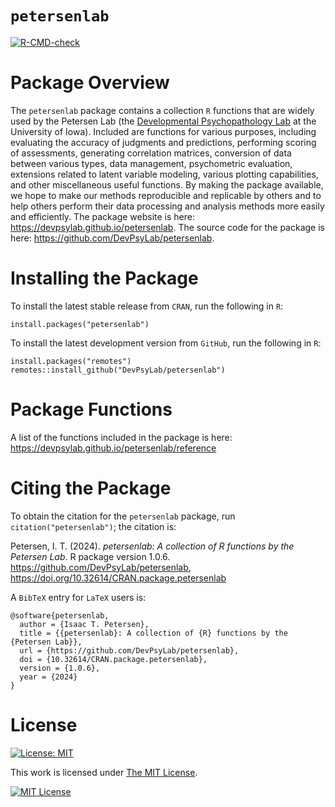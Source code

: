 # `petersenlab`

<!-- badges: start -->
  [![R-CMD-check](https://github.com/DevPsyLab/petersenlab/actions/workflows/R-CMD-check.yaml/badge.svg)](https://github.com/DevPsyLab/petersenlab/actions/workflows/R-CMD-check.yaml)
  <!-- badges: end -->

# Package Overview

The `petersenlab` package contains a collection `R` functions that are widely used by the Petersen Lab (the [Developmental Psychopathology Lab](https://developmental-psychopathology.lab.uiowa.edu) at the University of Iowa).
Included are functions for various purposes, including evaluating the accuracy of judgments and predictions, performing scoring of assessments, generating correlation matrices, conversion of data between various types, data management, psychometric evaluation, extensions related to latent variable modeling, various plotting capabilities, and other miscellaneous useful functions.
By making the package available, we hope to make our methods reproducible and replicable by others and to help others perform their data processing and analysis methods more easily and efficiently.
The package website is here: https://devpsylab.github.io/petersenlab.
The source code for the package is here: https://github.com/DevPsyLab/petersenlab.

# Installing the Package

To install the latest stable release from `CRAN`, run the following in `R`:

```
install.packages("petersenlab")
```

To install the latest development version from `GitHub`, run the following in `R`:

```
install.packages("remotes")
remotes::install_github("DevPsyLab/petersenlab")
```

# Package Functions

A list of the functions included in the package is here: https://devpsylab.github.io/petersenlab/reference

# Citing the Package

To obtain the citation for the `petersenlab` package, run `citation("petersenlab")`; the citation is:

Petersen, I. T. (2024). *petersenlab: A collection of R functions by the Petersen Lab*. R package version 1.0.6. https://github.com/DevPsyLab/petersenlab, https://doi.org/10.32614/CRAN.package.petersenlab

A `BibTeX` entry for `LaTeX` users is:
```
@software{petersenlab,
  author = {Isaac T. Petersen},
  title = {{petersenlab}: A collection of {R} functions by the {Petersen Lab}},
  url = {https://github.com/DevPsyLab/petersenlab},
  doi = {10.32614/CRAN.package.petersenlab},
  version = {1.0.6},
  year = {2024}
}
```

# License

[![License: MIT][mit-shield]][mit]

This work is licensed under [The MIT License][mit].

[![MIT License][mit-image]][mit]

[mit]: https://opensource.org/licenses/MIT
[mit-image]: https://upload.wikimedia.org/wikipedia/commons/0/0b/License_icon-mit-2.svg
[mit-shield]: https://img.shields.io/badge/License-MIT-blue.svg
